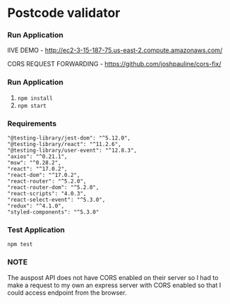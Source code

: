# Postcode validator

### Run Application

lIVE DEMO - http://ec2-3-15-187-75.us-east-2.compute.amazonaws.com/

CORS REQUEST FORWARDING - https://github.com/joshpauline/cors-fix/

### Run Application

1.  `npm install`
2.  `npm start`

### Requirements

```
"@testing-library/jest-dom": "^5.12.0",
"@testing-library/react": "^11.2.6",
"@testing-library/user-event": "^12.8.3",
"axios": "^0.21.1",
"msw": "^0.28.2",
"react": "^17.0.2",
"react-dom": "^17.0.2",
"react-router": "^5.2.0",
"react-router-dom": "^5.2.0",
"react-scripts": "4.0.3",
"react-select-event": "^5.3.0",
"redux": "^4.1.0",
"styled-components": "^5.3.0"

```

### Test Application

`npm test`

### NOTE

The auspost API does not have CORS enabled on their server so I had to make a request to
my own an express server with CORS enabled so that I could access endpoint from the browser.
